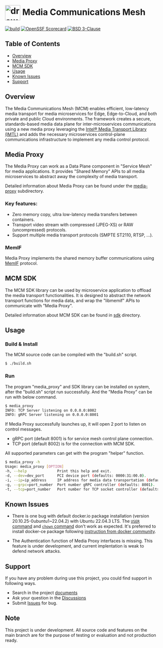 # <img align="center" src="docs/img/logo.png" alt="drawing" height="50"/> Media Communications Mesh

[![build][build-actions-img]][build-actions]
[![OpenSSF Scorecard](https://api.securityscorecards.dev/projects/github.com/OpenVisualCloud/Media-Communications-Mesh/badge)](https://securityscorecards.dev/viewer/?uri=github.com/OpenVisualCloud/Media-Communications-Mesh)
[![BSD 3-Clause][license-img]][license]

## Table of Contents
- [Overview](#overview)
- [Media Proxy](#media-proxy)
- [MCM SDK](#mcm-sdk)
- [Usage](#usage)
- [Known Issues](#known-issues)
- [Support](#support)

## Overview
The Media Communications Mesh (MCM) enables efficient, low-latency media transport for media microservices for Edge, Edge-to-Cloud, and both private and public Cloud environments. The framework creates a secure, standards-based media
data plane for inter-microservices communications using a new media proxy leveraging the [Intel® Media Transport Library (IMTL)](https://github.com/OpenVisualCloud/Media-Transport-Library) and adds the necessary microservices control-plane communications infrastructure to implement any media control protocol.

## Media Proxy
The Media Proxy can work as a Data Plane component in "Service Mesh" for media applications. It provides "Shared Memory" APIs to all media microservices to abstract away the complexity of media transport.

Detailed information about Media Proxy can be found under the [media-proxy](media-proxy) subdirectory.

### Key features:
- Zero memory copy, ultra low-latency media transfers between containers.
- Transport video stream with compressed (JPEG-XS) or RAW (uncompressed) protocols.
- Support multiple media transport protocols (SMPTE ST2110, RTSP, ...).

### MemIF
Media Proxy implements the shared memory buffer communications using [MemIF](https://s3-docs.fd.io/vpp/24.02/interfacing/libmemif/index.html) protocol.

## MCM SDK
The MCM SDK library can be used by microservice application to offload the media transport functionalities.
It is designed to abstract the network transport functions for media data, and wrap the "libmemif" APIs to communicate with "Media Proxy".

Detailed information about MCM SDK can be found in [sdk](sdk) directory.

## Usage

### Build & Install
The MCM source code can be compiled with the "build.sh" script.

```bash
$ ./build.sh
```

### Run
The program "media_proxy" and SDK library can be installed on system, after the "build.sh" script run successfully.
And the "Media Proxy" can be run with below command.

```bash
$ media_proxy
INFO: TCP Server listening on 0.0.0.0:8002
INFO: gRPC Server listening on 0.0.0.0:8001
```

If Media Proxy successfully launches up, it will open 2 port to listen on control messages.
- gRPC port (default 8001) is for service mesh control plane connection.
- TCP port (default 8002) is for the connection with MCM SDK.

All supported parameters can get with the program "helper" function.
```bash
$ media_proxy -h
Usage: media_proxy [OPTION]
-h, --help              Print this help and exit.
-d, --dev=dev_port      PCI device port (defaults: 0000:31:00.0).
-i, --ip=ip_address     IP address for media data transportation (defaults: 192.168.96.1).
-g, --grpc=port_number  Port number gRPC controller (defaults: 8001).
-t, --tcp=port_number   Port number for TCP socket controller (defaults: 8002).
```

## Known Issues
- There is one bug with default docker.io package installation (version 20.10.25-0ubuntu1~22.04.2) with Ubuntu 22.04.3 LTS. The [`USER` command](https://github.com/moby/moby/issues/46355) and [`chown` command](https://github.com/moby/moby/issues/46161) don't work as expected. It's preferred to install docker-ce package following [instruction from docker community](https://docs.docker.com/engine/install/ubuntu/).

- The Authentication function of Media Proxy interfaces is missing. This feature is under development, and current implentation is weak to defend network attacks.

## Support
If you have any problem during use this project, you could find support in following ways.
- Search in the project [documents](https://github.com/OpenVisualCloud/Media-Communications-Mesh/tree/main/docs)
- Ask your question in the [Discussions](https://github.com/OpenVisualCloud/Media-Communications-Mesh/discussions/categories/q-a)
- Submit [Issues](https://github.com/OpenVisualCloud/Media-Communications-Mesh/issues) for bug.

## Note
This project is under development.
All source code and features on the main branch are for the purpose of testing or evaluation and not production ready.

<!-- References -->
[build-actions-img]: https://github.com/OpenVisualCloud/Media-Communications-Mesh/actions/workflows/build.yml/badge.svg
[build-actions]: https://github.com/OpenVisualCloud/Media-Communications-Mesh/actions/workflows/build.yml
[license-img]: https://img.shields.io/badge/License-BSD_3--Clause-blue.svg
[license]: https://opensource.org/license/bsd-3-clause
